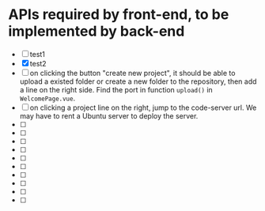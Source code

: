 # APIs required by front-end, to be implemented by back-end

- [ ] test1
- [x] test2
- [ ] on clicking the button "create new project", it should be able to upload a existed folder or create a new folder to the repository, then add a line on the right side. Find the port in function `upload()` in `WelcomePage.vue`.
- [ ] on clicking a project line on the right, jump to the code-server url. We may have to rent a Ubuntu server to deploy the server.
- [ ]
- [ ]
- [ ]
- [ ]
- [ ]
- [ ]
- [ ]
- [ ]
- [ ]
- [ ]
